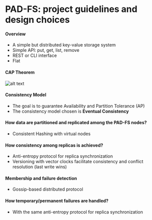 # PAD-FS: project guidelines and design choices

#### Overview
* A simple but distributed key-value storage system
* Simple API: put, get, list, remove
* REST or CLI interface
* Flat

#### CAP Theorem
![alt text](http://www.developer.com/imagesvr_ce/4400/Mongo1.png "CAP Theorem")

#### Consistency Model
* The goal is to guarantee Availability and Partition Tolerance (AP)
* The consistency model chosen is **Eventual Consistency**

#### How data are partitioned and replicated among the PAD-FS nodes?
* Consistent Hashing with virtual nodes

#### How consistency among replicas is achieved?
* Anti-entropy protocol for replica synchronization
* Versioning with vector clocks facilitate consistency and conflict resolution (last write wins)

#### Membership and failure detection
* Gossip-based distributed protocol

#### How temporary/permanent failures are handled?
* With the same anti-entropy protocol for replica synchronization





